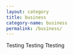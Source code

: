 ```yaml
---
layout: category
title: business
category-name: business
permalink: /business/
---
```


Testing Testing Ttesting